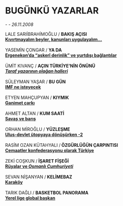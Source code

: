 # BUGÜNKÜ YAZARLAR

*- - 26.11.2008*

<div class="taraf_structure_2col_1zq">
<div class="margen_n">



 <p>LALE SARIİBRAHİMOĞLU / <b>BAKIŞ AÇISI<br/></b><b><a class="" href="http://taraf.com.tr/makale/2838.htm" target=""><b>Kıvırtmayalım beyler, kanunları uygulayalım...</b></a></b> <strong><br/><br/></strong>YASEMİN ÇONGAR / <b>YA DA<br/></b><b><a class="" href="http://taraf.com.tr/makale/2835.htm" target=""><b>Ergenekon’da “askerî derinlik” ve yurtdışı bağlantılar</b></a><br/><br/></b>ÜMİT KIVANÇ / <b>AÇIN TÜRKİYE’NİN ÖNÜNÜ<br/></b><b><i><a class="" href="http://taraf.com.tr/makale/2837.htm" target=""><b><i>Taraf </i></b><b>yazarının olağan halleri</b></a></i></b><b><br/><br/></b>SÜLEYMAN YAŞAR / <b>BU GÜN<br/></b><b><a class="" href="http://taraf.com.tr/makale/2840.htm" target=""><b>IMF ne isteyecek</b></a><br/><br/></b>ETYEN MAHÇUPYAN / <b>KIYMIK<br/></b><b><a class="" href="http://taraf.com.tr/makale/2836.htm" target=""><b>Ganimet çarkı</b></a><br/><br/></b>AHMET ALTAN / <b>KUM SAATİ<br/></b><b><a class="" href="http://taraf.com.tr/makale/2846.htm" target=""><b>Savaş ve barış</b></a><br/><br/></b>ORHAN MİROĞLU / <b>YÜZLEŞME<br/></b><b><a class="" href="http://taraf.com.tr/makale/2839.htm" target=""><b>Ulus-devlet ütopyaya dönüşürken -2</b></a><br/><br/></b>RASİM OZAN KÜTAHYALI /<b> </b><b>ÖZGÜRLÜĞÜN ÇARPINTISI<br/></b><b><a class="" href="http://taraf.com.tr/makale/2842.htm" target=""><b>Cemaatler konfederasyonu olarak Türkiye</b></a><br/><br/></b>ZEKİ COŞKUN /<b> İŞARET FİŞEĞİ<br/></b><b><a class="" href="http://taraf.com.tr/makale/2843.htm" target=""><b>Rüyalar ve <i>Osmanlı Cumhuriyeti<br/></i></b></a><i><br/></i></b>SEVAN NİŞANYAN /<b> KELİMEBAZ<br/></b><b><a class="" href="http://taraf.com.tr/makale/2841.htm" target=""><b>Karaköy</b></a><br/><br/></b>TARIK DAĞLI / <b>BASKETBOL PANORAMA<br/></b><b><a class="" href="http://taraf.com.tr/makale/2844.htm" target=""><b>Yerel lige global başkan</b></a></b></p>

<br/>


<div id="taraf_not">
</div>

</div>


</div>
